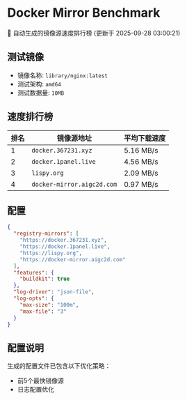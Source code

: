 # Docker Mirror Benchmark

🚀 自动生成的镜像源速度排行榜 (更新于 2025-09-28 03:00:21)

## 测试镜像
- 镜像名称: `library/nginx:latest`
- 测试架构: `amd64`
- 测试数据量: `10MB`

## 速度排行榜
| 排名 | 镜像源地址 | 平均下载速度 |
|------|------------|--------------|
| 1 | `docker.367231.xyz` | 5.16 MB/s |
| 2 | `docker.1panel.live` | 4.56 MB/s |
| 3 | `lispy.org` | 2.09 MB/s |
| 4 | `docker-mirror.aigc2d.com` | 0.97 MB/s |

## 配置

```json
{
  "registry-mirrors": [
    "https://docker.367231.xyz",
    "https://docker.1panel.live",
    "https://lispy.org",
    "https://docker-mirror.aigc2d.com"
  ],
  "features": {
    "buildkit": true
  },
  "log-driver": "json-file",
  "log-opts": {
    "max-size": "100m",
    "max-file": "3"
  }
}
```

## 配置说明
生成的配置文件已包含以下优化策略：
- 前5个最快镜像源
- 日志配置优化

